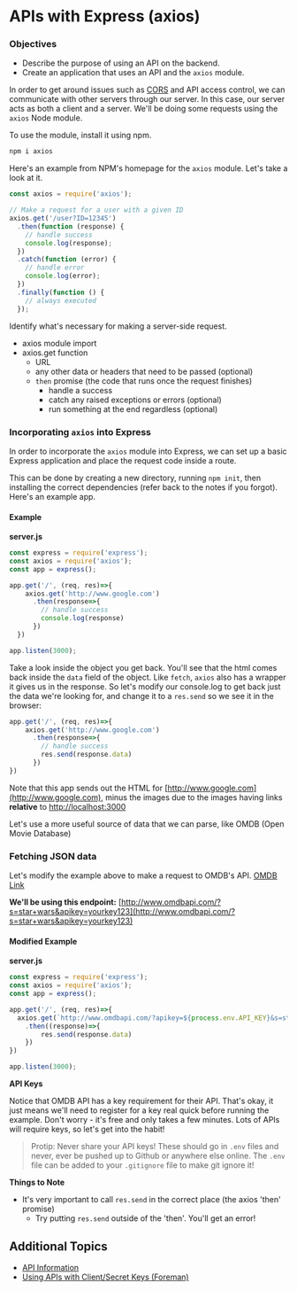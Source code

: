 # APIs with Express \(axios\)

### Objectives

* Describe the purpose of using an API on the backend.
* Create an application that uses an API and the `axios` module.

In order to get around issues such as [CORS](https://developer.mozilla.org/en-US/docs/Web/HTTP/Access_control_CORS) and API access control, we can communicate with other servers through our server. In this case, our server acts as both a client and a server. We'll be doing some requests using the `axios` Node module.

To use the module, install it using npm.

```bash
npm i axios
```

Here's an example from NPM's homepage for the `axios` module. Let's take a look at it.

```javascript
const axios = require('axios');

// Make a request for a user with a given ID
axios.get('/user?ID=12345')
  .then(function (response) {
    // handle success
    console.log(response);
  })
  .catch(function (error) {
    // handle error
    console.log(error);
  })
  .finally(function () {
    // always executed
  });
```

Identify what's necessary for making a server-side request.

* axios module import
* axios.get function
  * URL
  * any other data or headers that need to be passed \(optional\)
  * `then` promise \(the code that runs once the request finishes\)
    * handle a success
    * catch any raised exceptions or errors \(optional\)
    * run something at the end regardless \(optional\)

### Incorporating `axios` into Express

In order to incorporate the `axios` module into Express, we can set up a basic Express application and place the request code inside a route.

This can be done by creating a new directory, running `npm init`, then installing the correct dependencies \(refer back to the notes if you forgot\). Here's an example app.

#### Example

**server.js**

```javascript
const express = require('express');
const axios = require('axios');
const app = express();

app.get('/', (req, res)=>{
    axios.get('http://www.google.com')
      .then(response=>{
        // handle success
        console.log(response)
      })
  })

app.listen(3000);
```

Take a look inside the object you get back. You'll see that the html comes back inside the `data` field of the object. Like `fetch`, `axios` also has a wrapper it gives us in the response. So let's modify our console.log to get back just the data we're looking for, and change it to a `res.send` so we see it in the browser:

```javascript
app.get('/', (req, res)=>{
    axios.get('http://www.google.com')
      .then(response=>{
        // handle success
        res.send(response.data)
      })
})
```

Note that this app sends out the HTML for [http://www.google.com](http://www.google.com), minus the images due to the images having links **relative** to [http://localhost:3000](http://localhost:3000)

Let's use a more useful source of data that we can parse, like OMDB \(Open Movie Database\)

### Fetching JSON data

Let's modify the example above to make a request to OMDB's API. [OMDB Link](http://www.omdbapi.com/)

**We'll be using this endpoint:** [http://www.omdbapi.com/?s=star+wars&apikey=yourkey123](http://www.omdbapi.com/?s=star+wars&apikey=yourkey123)

#### Modified Example

**server.js**

```javascript
const express = require('express');
const axios = require('axios');
const app = express();

app.get('/', (req, res)=>{
  axios.get(`http://www.omdbapi.com/?apikey=${process.env.API_KEY}&s=star+wars`)
    .then((response)=>{
        res.send(response.data)
    })
})

app.listen(3000);
```

**API Keys**

Notice that OMDB API has a key requirement for their API. That's okay, it just means we'll need to register for a key real quick before running the example. Don't worry - it's free and only takes a few minutes. Lots of APIs will require keys, so let's get into the habit!

> Protip: Never share your API keys! These should go in `.env` files and never, ever be pushed up to Github or anywhere else online. The `.env` file can be added to your `.gitignore` file to make git ignore it!

**Things to Note**

* It's very important to call `res.send` in the correct place \(the axios 'then' promise\)
  * Try putting `res.send` outside of the 'then'. You'll get an error!

## Additional Topics

* [API Information](../../12-resources/apis.md)
* [Using APIs with Client/Secret Keys \(Foreman\)](../../00-config-deployment/deploy-rails/foreman.md)

